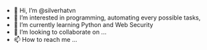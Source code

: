 - 👋 Hi, I’m @silverhatvn
- 👀 I’m interested in programming, automating every possible tasks,  
- 🌱 I’m currently learning Python and Web Security
- 💞️ I’m looking to collaborate on ...
- 📫 How to reach me ...

<!---
silverhatvn/silverhatvn is a ✨ special ✨ repository because its `README.md` (this file) appears on your GitHub profile.
You can click the Preview link to take a look at your changes.
--->
